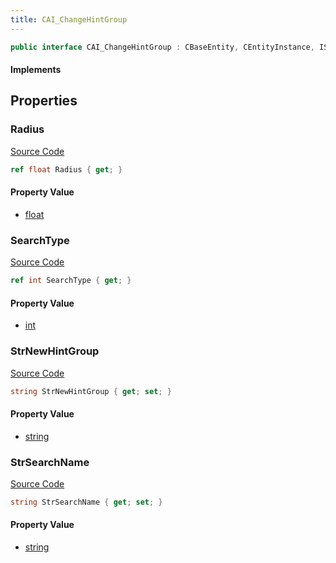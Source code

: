 ```yaml
---
title: CAI_ChangeHintGroup
---
```


```csharp
public interface CAI_ChangeHintGroup : CBaseEntity, CEntityInstance, ISchemaClass<CEntityInstance>, ISchemaClass<CBaseEntity>, ISchemaClass<CAI_ChangeHintGroup>, ISchemaField, ISchemaClass, INativeHandle
```

#### Implements

## Properties

### Radius

[Source Code](https://github.com/swiftly-solution/swiftlys2/blob/main/managed/src/SwiftlyS2.Generated/Schemas/Interfaces/CAI_ChangeHintGroup.cs#L23)

```csharp
ref float Radius { get; }
```

#### Property Value

- [float](https://learn.microsoft.com/dotnet/api/system.single)

### SearchType

[Source Code](https://github.com/swiftly-solution/swiftlys2/blob/main/managed/src/SwiftlyS2.Generated/Schemas/Interfaces/CAI_ChangeHintGroup.cs#L17)

```csharp
ref int SearchType { get; }
```

#### Property Value

- [int](https://learn.microsoft.com/dotnet/api/system.int32)

### StrNewHintGroup

[Source Code](https://github.com/swiftly-solution/swiftlys2/blob/main/managed/src/SwiftlyS2.Generated/Schemas/Interfaces/CAI_ChangeHintGroup.cs#L21)

```csharp
string StrNewHintGroup { get; set; }
```

#### Property Value

- [string](https://learn.microsoft.com/dotnet/api/system.string)

### StrSearchName

[Source Code](https://github.com/swiftly-solution/swiftlys2/blob/main/managed/src/SwiftlyS2.Generated/Schemas/Interfaces/CAI_ChangeHintGroup.cs#L19)

```csharp
string StrSearchName { get; set; }
```

#### Property Value

- [string](https://learn.microsoft.com/dotnet/api/system.string)

